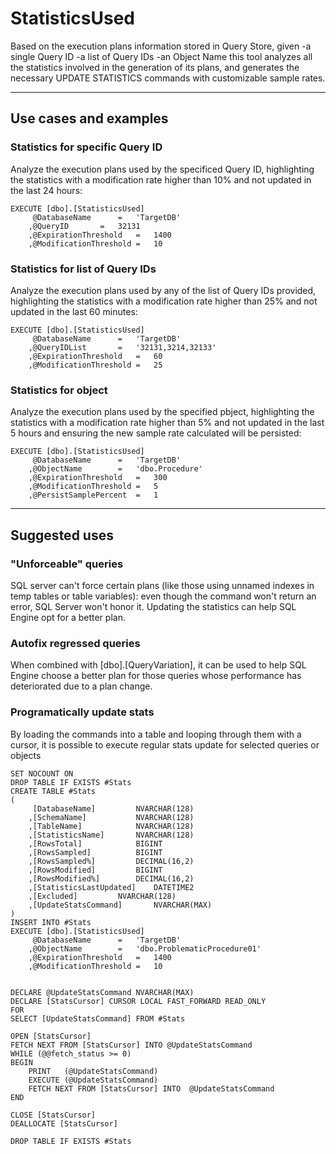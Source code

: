 # StatisticsUsed
Based on the execution plans information stored in Query Store, given
-a single Query ID
-a list of Query IDs
-an Object Name
this tool analyzes all the statistics involved in the generation of its plans, and generates the necessary UPDATE STATISTICS commands with customizable sample rates.

---
## Use cases and examples
### Statistics for specific Query ID
Analyze the execution plans used by the specificed Query ID, highlighting the statistics with a modification rate higher than 10% and not updated in the last 24 hours:
``` 
EXECUTE [dbo].[StatisticsUsed]
	 @DatabaseName		=	'TargetDB'
	,@QueryID		=	32131
	,@ExpirationThreshold	=	1400
	,@ModificationThreshold	=	10
```
### Statistics for list of Query IDs
Analyze the execution plans used by any of the list of Query IDs provided, highlighting the statistics with a modification rate higher than 25% and not updated in the last 60 minutes:
``` 
EXECUTE [dbo].[StatisticsUsed]
	 @DatabaseName		=	'TargetDB'
	,@QueryIDList		=	'32131,3214,32133'
	,@ExpirationThreshold	=	60
	,@ModificationThreshold	=	25
```
### Statistics for object
Analyze the execution plans used by the specified pbject, highlighting the statistics with a modification rate higher than 5% and not updated in the last 5 hours and ensuring the new sample rate calculated will be persisted:
``` 
EXECUTE [dbo].[StatisticsUsed]
	 @DatabaseName		=	'TargetDB'
	,@ObjectName		=	'dbo.Procedure'
	,@ExpirationThreshold	=	300
	,@ModificationThreshold	=	5
	,@PersistSamplePercent	=	1
```
---
## Suggested uses
### "Unforceable" queries
SQL server can't force certain plans (like those using unnamed indexes in temp tables or table variables): even though the command won't return an error, SQL Server won't honor it. Updating the statistics can help SQL Engine opt for a better plan.
### Autofix regressed queries
When combined with [dbo].[QueryVariation], it can be used to help SQL Engine choose a better plan for those queries whose performance has deteriorated due to a plan change.
### Programatically update stats
By loading the commands into a table and looping through them with a cursor, it is possible to execute regular stats update for selected queries or objects
```
SET NOCOUNT ON
DROP TABLE IF EXISTS #Stats
CREATE TABLE #Stats
(
	 [DatabaseName]			NVARCHAR(128)
	,[SchemaName]			NVARCHAR(128)
	,[TableName]			NVARCHAR(128)
	,[StatisticsName]		NVARCHAR(128)
	,[RowsTotal]			BIGINT
	,[RowsSampled]			BIGINT
	,[RowsSampled%]			DECIMAL(16,2)
	,[RowsModified]			BIGINT
	,[RowsModified%]		DECIMAL(16,2)
	,[StatisticsLastUpdated]	DATETIME2
	,[Excluded]			NVARCHAR(128)
	,[UpdateStatsCommand]		NVARCHAR(MAX)
)
INSERT INTO #Stats
EXECUTE [dbo].[StatisticsUsed]
	 @DatabaseName		=	'TargetDB'
	,@ObjectName		=	'dbo.ProblematicProcedure01'
	,@ExpirationThreshold	=	1400
	,@ModificationThreshold	=	10


DECLARE @UpdateStatsCommand	NVARCHAR(MAX)
DECLARE [StatsCursor] CURSOR LOCAL FAST_FORWARD READ_ONLY
FOR
SELECT [UpdateStatsCommand] FROM #Stats

OPEN [StatsCursor]
FETCH NEXT FROM [StatsCursor] INTO @UpdateStatsCommand
WHILE (@@fetch_status >= 0)
BEGIN
	PRINT   (@UpdateStatsCommand)
	EXECUTE (@UpdateStatsCommand)
	FETCH NEXT FROM [StatsCursor] INTO  @UpdateStatsCommand
END

CLOSE [StatsCursor]
DEALLOCATE [StatsCursor]

DROP TABLE IF EXISTS #Stats
```